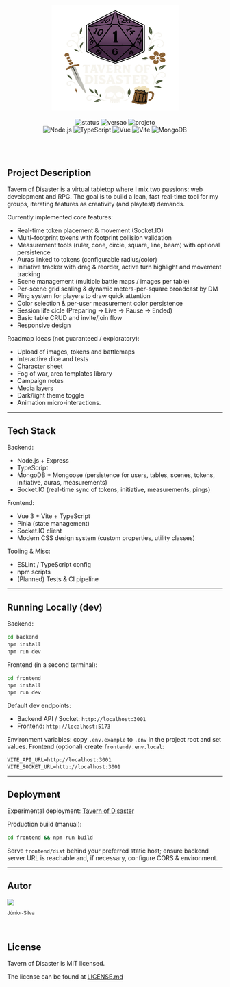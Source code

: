 <div align="center">
  <img align="center" alt="Tavern of Disaster Logo" height="245" width="297" src="./frontend/public/logotof.png" />
</div>

<div align="center" style="display: inline_block"><br>
  <img align="center" alt="status" src="http://img.shields.io/static/v1?label=STATUS&message=DEVELOPING&color=yellow&style=for-the-badge">
  <img align="center" alt="versao" src="http://img.shields.io/static/v1?label=VERSION&message=0.5&color=blue&style=for-the-badge">
  <img align="center" alt="projeto" src="http://img.shields.io/static/v1?label=PROJECT&message=PERSONAL&color=purple&style=for-the-badge">
  <br/>
  <!-- Technology badges -->
  <img alt="Node.js" src="https://img.shields.io/badge/Node.js-393?logo=nodedotjs&logoColor=white&style=for-the-badge" />
  <img alt="TypeScript" src="https://img.shields.io/badge/TypeScript-3178C6?logo=typescript&logoColor=white&style=for-the-badge" />
  <img alt="Vue" src="https://img.shields.io/badge/Vue.js-35495E?logo=vuedotjs&logoColor=4FC08D&style=for-the-badge" />
  <img alt="Vite" src="https://img.shields.io/badge/Vite-646CFF?logo=vite&logoColor=FFD62E&style=for-the-badge" />
  <img alt="MongoDB" src="https://img.shields.io/badge/MongoDB-4EA94B?logo=mongodb&logoColor=white&style=for-the-badge" />
</div><br><br><br>

## Project Description

Tavern of Disaster is a virtual tabletop where I mix two passions: web development and RPG. The goal is to build a lean, fast real‑time tool for my groups, iterating features as creativity (and playtest) demands.

Currently implemented core features:

* Real-time token placement & movement (Socket.IO)
* Multi-footprint tokens with footprint collision validation
* Measurement tools (ruler, cone, circle, square, line, beam) with optional persistence
* Auras linked to tokens (configurable radius/color)
* Initiative tracker with drag & reorder, active turn highlight and movement tracking
* Scene management (multiple battle maps / images per table)
* Per-scene grid scaling & dynamic meters-per-square broadcast by DM
* Ping system for players to draw quick attention
* Color selection & per-user measurement color persistence
* Session life cicle (Preparing → Live → Pause → Ended)
* Basic table CRUD and invite/join flow
* Responsive design

Roadmap ideas (not guaranteed / exploratory): 

* Upload of images, tokens and battlemaps
* Interactive dice and tests
* Character sheet
* Fog of war, area templates library
* Campaign notes
* Media layers
* Dark/light theme toggle
* Animation micro-interactions.

---

## Tech Stack

Backend:
* Node.js + Express
* TypeScript
* MongoDB + Mongoose (persistence for users, tables, scenes, tokens, initiative, auras, measurements)
* Socket.IO (real-time sync of tokens, initiative, measurements, pings)

Frontend:
* Vue 3 + Vite + TypeScript
* Pinia (state management)
* Socket.IO client
* Modern CSS design system (custom properties, utility classes)

Tooling & Misc:
* ESLint / TypeScript config
* npm scripts
* (Planned) Tests & CI pipeline

---

## Running Locally (dev)

Backend:
```bash
cd backend
npm install
npm run dev
```

Frontend (in a second terminal):
```bash
cd frontend
npm install
npm run dev
```

Default dev endpoints:
* Backend API / Socket: `http://localhost:3001`
* Frontend: `http://localhost:5173`

Environment variables: copy `.env.example` to `.env` in the project root and set values.
Frontend (optional) create `frontend/.env.local`:
```
VITE_API_URL=http://localhost:3001
VITE_SOCKET_URL=http://localhost:3001
```

---

## Deployment

Experimental deployment: [Tavern of Disaster]()

Production build (manual):
```bash
cd frontend && npm run build
```
Serve `frontend/dist` behind your preferred static host; ensure backend server URL is reachable and, if necessary, configure CORS & environment.

---

## Autor
[<img src="https://avatars.githubusercontent.com/jrchakalo?v=4" width=115><br><sub>Júnior Silva</sub>](https://github.com/jrchakalo)

<br>

<div>
  <h2> License </h2>
  <p3>Tavern of Disaster is MIT licensed.</p3>
</div>

The license can be found at [LICENSE.md](https://github.com/jrchakalo/Tavern-of-Disaster/blob/main/LICENSE)
